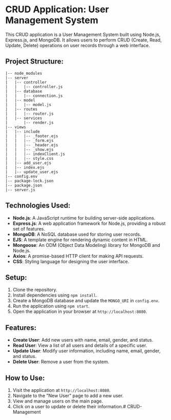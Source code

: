 # CRUD Application: User Management System

This CRUD application is a User Management System built using Node.js, Express.js, and MongoDB. It allows users to perform CRUD (Create, Read, Update, Delete) operations on user records through a web interface.

## Project Structure:

```
|-- node_modules
|-- server
|   |-- controller
|   |   |-- controller.js
|   |-- database
|   |   |-- connection.js
|   |-- model
|   |   |-- model.js
|   |-- routes
|   |   |-- router.js
|   |-- services
|       |-- render.js
|-- views
|   |-- include
|   |   |-- _footer.ejs
|   |   |-- _form.ejs
|   |   |-- _header.ejs
|   |   |-- _show.ejs
|   |   |-- indexClient.js
|   |   |-- style.css
|   |-- add_user.ejs
|   |-- index.ejs
|   |-- update_user.ejs
|-- config.env
|-- package-lock.json
|-- package.json
|-- server.js
```

## Technologies Used:

- **Node.js**: A JavaScript runtime for building server-side applications.
- **Express.js**: A web application framework for Node.js, providing a robust set of features.
- **MongoDB**: A NoSQL database used for storing user records.
- **EJS**: A template engine for rendering dynamic content in HTML.
- **Mongoose**: An ODM (Object Data Modeling) library for MongoDB and Node.js.
- **Axios**: A promise-based HTTP client for making API requests.
- **CSS**: Styling language for designing the user interface.

## Setup:

1. Clone the repository.
2. Install dependencies using `npm install`.
3. Create a MongoDB database and update the `MONGO_URI` in `config.env`.
4. Run the application using `npm start`.
5. Open the application in your browser at `http://localhost:8080`.

## Features:

- **Create User**: Add new users with name, email, gender, and status.
- **Read User**: View a list of all users and details of a specific user.
- **Update User**: Modify user information, including name, email, gender, and status.
- **Delete User**: Remove a user from the system.

## How to Use:

1. Visit the application at `http://localhost:8080`.
2. Navigate to the "New User" page to add a new user.
3. View and manage users on the main page.
4. Click on a user to update or delete their information.#   C R U D - M a n a g e m e n t  
 